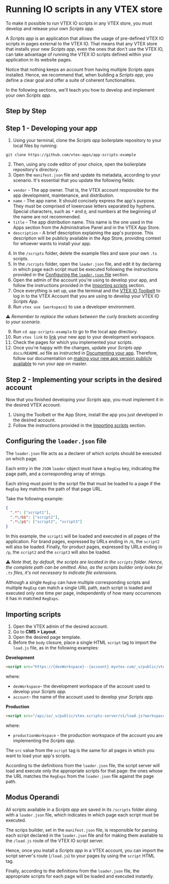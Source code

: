 # Running IO scripts in any VTEX store

To make it possible to run VTEX IO scripts in any VTEX store, you must develop and release your own *Scripts app*.

A *Scripts app* is an application that allows the usage of pre-defined VTEX IO scripts in pages external to the VTEX IO. That means that any VTEX store that installs your new *Scripts app*, even the ones that don't use the VTEX IO, can take advantage of running the VTEX IO scripts defined within your application in its website pages.

Notice that nothing keeps an account from having multiple *Scripts apps* installed. Hence, we recommend that, when building a *Scripts app*, you define a clear goal and offer a suite of coherent functionalities.

In the following sections, we'll teach you how to develop and implement your own *Scripts app*.

## Step by Step

## Step 1 - Developing your app

1. Using your terminal, clone the *Scripts app* boilerplate repository to your local files by running:
    
```
git clone https://github.com/vtex-apps/app-scripts-example
```
    
2. Then, using any code editor of your choice, open the boilerplate repository's directory.
3. Open the `manifest.json` file and update its metadata, according to your scenario. It's essential that you update the following fields:

 - `vendor` - The app owner. That is, the VTEX account responsible for the app development, maintenance, and distribution.
 - `name` - The app name. It should concisely express the app's purpose. They must be comprised of lowercase letters separated by hyphens. Special characters, such as `*` and `@`, and numbers at the beginning of the name are not recommended.
- `title` - The app distribution name. This name is the one used in the Apps section from the Administrative Panel and in the VTEX App Store.
- `description` - A brief description explaining the app's purpose. This description will be publicly available in the App Store, providing context for whoever wants to install your app.

4. In the `/scripts` folder, delete the example files and save your own `.ts` scripts.
5. In the `/scripts` folder, open the `loader.json` file, and edit it by declaring in which page each script must be executed following the instructions provided in the [Configuring the `loader.json` file](#Configuring-the-loader.json-file) section.
6. Open the admin of the account you're using to develop your app, and follow the instructions provided in the [Importing scripts](#importing-scripts) section.
7. Once everything is set up, use the terminal and the [VTEX IO Toolbelt](https://vtex.io/docs/recipes/development/vtex-io-cli-installation-and-command-reference/) to log in to the VTEX Account that you are using to develop your VTEX IO *Scripts App*.
8. Run `vtex use {workspace}` to use a developer environment.
    
:warning: *Remember to replace the values between the curly brackets according to your scenario.*
    
9. Run `cd app-scripts-example` to go to the local app directory.
10. Run `vtex link` to [link](https://vtex.io/docs/recipes/development/linking-an-app/) your new app to your development workspace.
11. Check the pages for which you implemented your scripts. 
12. Once you're happy with the changes, update your *Scripts app* `docs/README.md` file as instructed in [Documenting your app](#documenting-your-app). Therefore, follow our documentation on [making your new app version publicly available](https://vtex.io/docs/recipes/development/making-your-new-app-version-publicly-available/) to run your app on master. 

## Step 2 - Implementing your scripts in the desired account

Now that you finished developing your *Scripts* app, you must implement it in the desired VTEX account.

1. Using the Toolbelt or the App Store, install the app you just developed in the desired account.
2. Follow the instructions provided in the [Importing scripts](#importing-scripts) section.

## Configuring the `loader.json` file

The `loader.json` file acts as a declarer of which scripts should be executed on which page. 

Each entry in the `JSON` `loader` object must have a `RegExp` key, indicating the page path, and a corresponding array of strings. 

Each string must point to the script file that must be loaded to a page if the `RegExp` key matches the path of that page URL.

Take the following example:

```json
{
  ".*": ["script1"],
  ".*\/b$": ["script2"],
  ".*\/p$": ["script2", "script3"]
}
```

In this example, the `script1` will be loaded and executed in all pages of the application. For brand pages, expressed by URLs ending in `/b`, the `script2` will also be loaded. Finally, for product pages, expressed by URLs ending in `/p`, the `script2` and the `script3` will also be loaded.

:warning: *Note that, by default, the scripts are located in the `scripts` folder. Hence, the complete path can be omitted. Also, as the scripts builder only looks for `.ts` files, it's not necessary to indicate file extensions.*

Although a single `RegExp` can have multiple corresponding scripts and multiple `RegExp` can match a single URL path, each script is loaded and executed only one time per page, independently of how many occurrences it has in matched `RegExps`.

## Importing scripts

1. Open the VTEX admin of the desired account.
2. Go to **CMS > Layout**.
3. Open the desired page template.
4. Before the `body` closure, place a single HTML `script` tag to import the `load.js` file, as in the following examples:

**Development**

```html
<script src="https://{devWorkspace}--{account}.myvtex.com/_v/public/vtex.scripts-server/v1/load.js" type="text/javascript"></script>
```

where:

- `devWorkspace`- the development workspace of the account used to develop your *Scripts app.*
- `account`- the name of the account used to develop your *Scripts app.*

**Production**

```html
<script src="/api/io/_v/public/vtex.scripts-server/v1/load.js?workspace={productionWorkspace}" type="text/javascript"></script>
```

where:

- `productionWorkspace` - the production workspace of the account you are implementing the *Scripts app.*

The `src` value from the `script` tag is the same for all pages in which you want to load your app's scripts.

According to the definitions from the `loader.json` file, the script server will load and execute only the appropriate scripts for that page: the ones whose the URL matches the `RegExps` from the `loader.json` file against the page path.

## Modus Operandi

All scripts available in a *Scripts app* are saved in its `/scripts` folder along with a `loader.json` file, which indicates in which page each script must be executed. 

The scrips builder, set in the `manifest.json` file, is responsible for parsing each script declared in the `loader.json` file and for making them available to the `/load.js` route of the VTEX IO script server.

Hence, once you install a *Scripts app* in a VTEX account, you can import the script server's route (`/load.js`) to your pages by using the `script` HTML tag.

Finally, according to the definitions from the `loader.json` file, the appropriate scripts for each page will be loaded and executed instantly.
